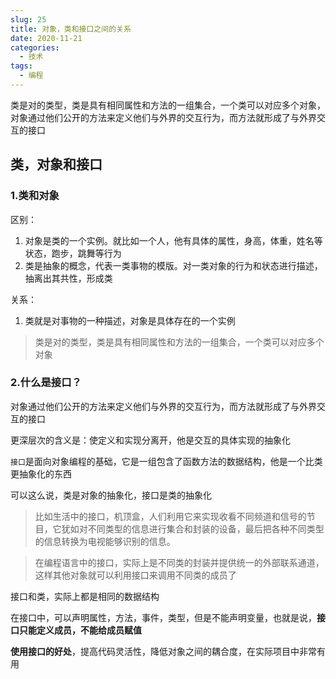 ```yaml
---
slug: 25
title: 对象，类和接口之间的关系
date: 2020-11-21
categories: 
  - 技术
tags: 
  - 编程
---
```


类是对的类型，类是具有相同属性和方法的一组集合，一个类可以对应多个对象，对象通过他们公开的方法来定义他们与外界的交互行为，而方法就形成了与外界交互的接口


## 类，对象和接口

### 1.类和对象

区别：
1. 对象是类的一个实例。就比如一个人，他有具体的属性，身高，体重，姓名等状态，跑步，跳舞等行为
2. 类是抽象的概念，代表一类事物的模版。对一类对象的行为和状态进行描述，抽离出其共性，形成类

关系：
1. 类就是对事物的一种描述，对象是具体存在的一个实例

>类是对的类型，类是具有相同属性和方法的一组集合，一个类可以对应多个对象

### 2.什么是接口？

对象通过他们公开的方法来定义他们与外界的交互行为，而方法就形成了与外界交互的接口

更深层次的含义是：使定义和实现分离开，他是交互的具体实现的抽象化

`接口`是面向对象编程的基础，它是一组包含了函数方法的数据结构，他是一个比类更抽象化的东西

可以这么说，类是对象的抽象化，接口是类的抽象化

>比如生活中的接口，机顶盒，人们利用它来实现收看不同频道和信号的节目，它犹如对不同类型的信息进行集合和封装的设备，最后把各种不同类型的信息转换为电视能够识别的信息。

>在编程语言中的接口，实际上是不同类的封装并提供统一的外部联系通道，这样其他对象就可以利用接口来调用不同类的成员了

接口和类，实际上都是相同的数据结构

在接口中，可以声明属性，方法，事件，类型，但是不能声明变量，也就是说，**接口只能定义成员，不能给成员赋值**

**使用接口的好处**，提高代码灵活性，降低对象之间的耦合度，在实际项目中非常有用


